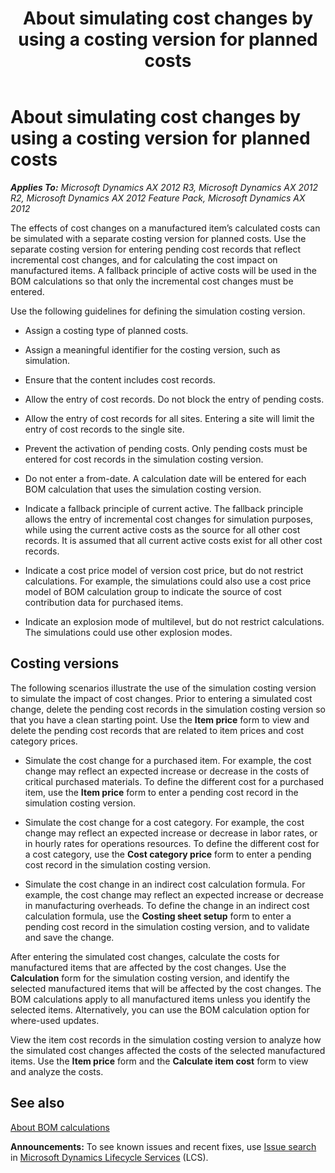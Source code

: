 ﻿---
title: About simulating cost changes by using a costing version for planned costs
TOCTitle: About simulating cost changes by using a costing version for planned costs
ms:assetid: 16ba839b-a321-4bbf-b494-925ee78a4c57
ms:mtpsurl: https://technet.microsoft.com/en-us/library/Gg230960(v=AX.60)
ms:contentKeyID: 36056076
ms.date: 04/18/2014
mtps_version: v=AX.60
---

# About simulating cost changes by using a costing version for planned costs 


_**Applies To:** Microsoft Dynamics AX 2012 R3, Microsoft Dynamics AX 2012 R2, Microsoft Dynamics AX 2012 Feature Pack, Microsoft Dynamics AX 2012_

The effects of cost changes on a manufactured item’s calculated costs can be simulated with a separate costing version for planned costs. Use the separate costing version for entering pending cost records that reflect incremental cost changes, and for calculating the cost impact on manufactured items. A fallback principle of active costs will be used in the BOM calculations so that only the incremental cost changes must be entered.

Use the following guidelines for defining the simulation costing version.

  - Assign a costing type of planned costs.

  - Assign a meaningful identifier for the costing version, such as simulation.

  - Ensure that the content includes cost records.

  - Allow the entry of cost records. Do not block the entry of pending costs.

  - Allow the entry of cost records for all sites. Entering a site will limit the entry of cost records to the single site.

  - Prevent the activation of pending costs. Only pending costs must be entered for cost records in the simulation costing version.

  - Do not enter a from-date. A calculation date will be entered for each BOM calculation that uses the simulation costing version.

  - Indicate a fallback principle of current active. The fallback principle allows the entry of incremental cost changes for simulation purposes, while using the current active costs as the source for all other cost records. It is assumed that all current active costs exist for all other cost records.

  - Indicate a cost price model of version cost price, but do not restrict calculations. For example, the simulations could also use a cost price model of BOM calculation group to indicate the source of cost contribution data for purchased items.

  - Indicate an explosion mode of multilevel, but do not restrict calculations. The simulations could use other explosion modes.

## Costing versions

The following scenarios illustrate the use of the simulation costing version to simulate the impact of cost changes. Prior to entering a simulated cost change, delete the pending cost records in the simulation costing version so that you have a clean starting point. Use the **Item price** form to view and delete the pending cost records that are related to item prices and cost category prices.

  - Simulate the cost change for a purchased item. For example, the cost change may reflect an expected increase or decrease in the costs of critical purchased materials. To define the different cost for a purchased item, use the **Item price** form to enter a pending cost record in the simulation costing version.

  - Simulate the cost change for a cost category. For example, the cost change may reflect an expected increase or decrease in labor rates, or in hourly rates for operations resources. To define the different cost for a cost category, use the **Cost category price** form to enter a pending cost record in the simulation costing version.

  - Simulate the cost change in an indirect cost calculation formula. For example, the cost change may reflect an expected increase or decrease in manufacturing overheads. To define the change in an indirect cost calculation formula, use the **Costing sheet setup** form to enter a pending cost record in the simulation costing version, and to validate and save the change.

After entering the simulated cost changes, calculate the costs for manufactured items that are affected by the cost changes. Use the **Calculation** form for the simulation costing version, and identify the selected manufactured items that will be affected by the cost changes. The BOM calculations apply to all manufactured items unless you identify the selected items. Alternatively, you can use the BOM calculation option for where-used updates.

View the item cost records in the simulation costing version to analyze how the simulated cost changes affected the costs of the selected manufactured items. Use the **Item price** form and the **Calculate item cost** form to view and analyze the costs.

## See also

[About BOM calculations](about-bom-calculations.md)

  
**Announcements:** To see known issues and recent fixes, use [Issue search](http://go.microsoft.com/fwlink/?linkid=389258) in [Microsoft Dynamics Lifecycle Services](http://go.microsoft.com/fwlink/?linkid=306505) (LCS).

